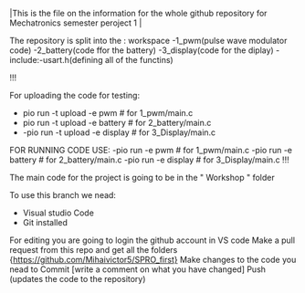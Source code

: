 |This is the file on the information for the whole github repository for Mechatronics semester peroject 1 |

The repository is split into the :
workspace
    -1_pwm(pulse wave modulator code)
    -2_battery(code ffor the battery)
    -3_display(code for the diplay)
    -include:-usart.h(defining all of the functins)

!!!
    
For uploading the code for testing:
- pio run -t upload -e pwm        # for 1_pwm/main.c
- pio run -t  upload -e battery    # for 2_battery/main.c
- -pio run -t upload -e display    # for 3_Display/main.c

FOR RUNNING CODE USE:
-pio run -e pwm        # for 1_pwm/main.c
-pio run -e battery    # for 2_battery/main.c
-pio run -e display    # for 3_Display/main.c
!!!

The main code for the project is going to be in the " Workshop " folder 


To use this branch we nead: 
- Visual studio Code
- Git installed


For editing you are going to login the github account in VS code
Make a pull request from this repo and get all the folders {https://github.com/Mihaivictor5/SPRO_first}
Make changes to the code you nead to
Commit [write a comment on what you have changed] 
Push (updates the code to the repository)

                            




